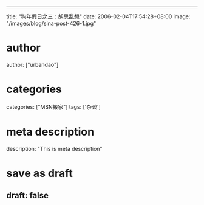 
---
title: "狗年假日之三：胡思乱想"
date: 2006-02-04T17:54:28+08:00
image: "/images/blog/sina-post-426-1.jpg"
# author
author: ["urbandao"]
# categories
categories: ["MSN搬家"]
tags: ['杂谈']
# meta description
description: "This is meta description"
# save as draft
draft: false
---


